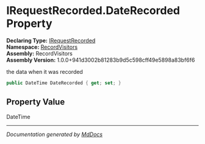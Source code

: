﻿<!--  
  <auto-generated>   
    The contents of this file were generated by a tool.  
    Changes to this file may be list if the file is regenerated  
  </auto-generated>   
-->

# IRequestRecorded.DateRecorded Property

**Declaring Type:** [IRequestRecorded](../index.md)  
**Namespace:** [RecordVisitors](../../index.md)  
**Assembly:** RecordVisitors  
**Assembly Version:** 1.0.0+941d3002b81283b9d5c598cff49e5898a83bf6f6

the data when it was recorded

```csharp
public DateTime DateRecorded { get; set; }
```

## Property Value

DateTime

___

*Documentation generated by [MdDocs](https://github.com/ap0llo/mddocs)*
